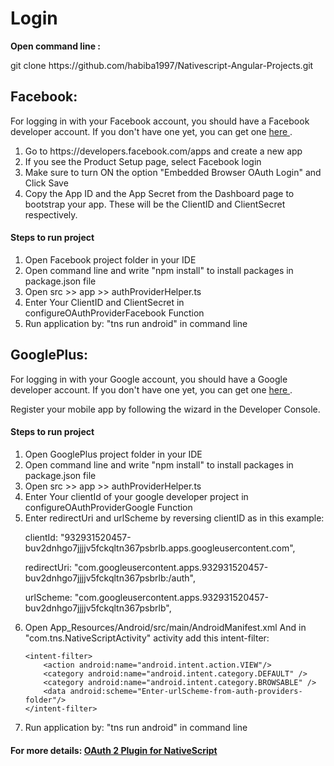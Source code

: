 # Login 

<b> Open command line : </b>
<p>  git clone https://github.com/habiba1997/Nativescript-Angular-Projects.git </p>


## Facebook:
For logging in with your Facebook account, you should have a Facebook developer account. If you don't have one yet, you can get one <a  href="https://developers.facebook.com/" > here </a>.

<ol>
<li> Go to https://developers.facebook.com/apps and create a new app</li>
    
<li> If you see the Product Setup page, select Facebook login</li>
    
<li> Make sure to turn ON the option "Embedded Browser OAuth Login" and Click Save</li>

<li>Copy the App ID and the App Secret from the Dashboard page to bootstrap your app. These will be the ClientID and ClientSecret respectively.</li>
</ol>

#### Steps to run project

<ol>

<li> Open Facebook project folder in your IDE </li>

<li> Open command line and write "npm install" to install packages in package.json file</li>

<li> Open src >> app >> authProviderHelper.ts </li>
<li> Enter Your ClientID and ClientSecret  in configureOAuthProviderFacebook Function </li>


<li>Run application by: "tns run android" in command line </li>

</ol>



## GooglePlus:
For logging in with your Google account, you should have a Google developer account. If you don't have one yet, you can get one  <a  href="https://developers.google.com/" > here </a>.


Register your mobile app by following the wizard in the Developer Console. 


#### Steps to run project

<ol>

<li> Open GooglePlus project folder in your IDE </li>

<li> Open command line and write "npm install" to install packages in package.json file</li>

<li> Open src >> app >> authProviderHelper.ts </li>
<li> Enter Your clientId of your google developer project in configureOAuthProviderGoogle Function </li>

<li>Enter redirectUri and urlScheme by reversing clientID as in this example: 

<p> clientId:
      "932931520457-buv2dnhgo7jjjjv5fckqltn367psbrlb.apps.googleusercontent.com", </p>
<p> redirectUri:
      "com.googleusercontent.apps.932931520457-buv2dnhgo7jjjjv5fckqltn367psbrlb:/auth",</p> 
<p> urlScheme:
      "com.googleusercontent.apps.932931520457-buv2dnhgo7jjjjv5fckqltn367psbrlb",</p> 

</li>

<li> Open App_Resources/Android/src/main/AndroidManifest.xml And in "com.tns.NativeScriptActivity" activity add this intent-filter: 

    <intent-filter>
		<action android:name="android.intent.action.VIEW"/>
		<category android:name="android.intent.category.DEFAULT" />
		<category android:name="android.intent.category.BROWSABLE" />
		<data android:scheme="Enter-urlScheme-from-auth-providers-folder"/>
	</intent-filter>

</li>

<li>Run application by: "tns run android" in command line </li>

</ol>


#### For more details: <a href="https://www.npmjs.com/package/nativescript-oauth2">OAuth 2 Plugin for NativeScript</a>
